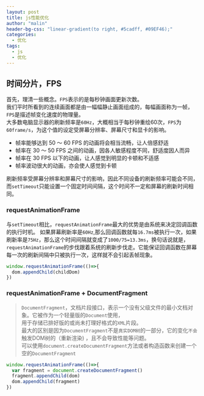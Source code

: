 ```yaml
---
layout: post
title: js性能优化
author: "malin"
header-bg-css: "linear-gradient(to right, #5cadff, #09EF46);"
categories:
  - 优化
tags:
  - js
  - 优化
---
```


## 时间分片，FPS

首先，理清一些概念。`FPS`表示的是每秒钟画面更新次数。  
我们平时所看到的连续画面都是由一幅幅静止画面组成的，每幅画面称为一帧，`FPS`是描述帧变化速度的物理量。  
大多数电脑显示器的刷新频率是`60Hz`，大概相当于每秒钟重绘60次，`FPS`为`60frame/s`，为这个值的设定受屏幕分辨率、屏幕尺寸和显卡的影响。  

- 帧率能够达到 50 ～ 60 FPS 的动画将会相当流畅，让人倍感舒适
- 帧率在 30 ～ 50 FPS 之间的动画，因各人敏感程度不同，舒适度因人而异
- 帧率在 30 FPS 以下的动画，让人感觉到明显的卡顿和不适感
- 帧率波动很大的动画，亦会使人感觉到卡顿

刷新频率受屏幕分辨率和屏幕尺寸的影响，因此不同设备的刷新频率可能会不同，而`setTimeout`只能设置一个固定时间间隔，这个时间不一定和屏幕的刷新时间相同。

<!--more-->
### requestAnimationFrame

与`setTimeout`相比，`requestAnimationFrame`最大的优势是由系统来决定回调函数的执行时机。
如果屏幕刷新率是`60Hz`,那么回调函数就每`16.7ms`被执行一次，如果刷新率是`75Hz`，那么这个时间间隔就变成了`1000/75=13.3ms`，换句话说就是，  `requestAnimationFrame`的步伐跟着系统的刷新步伐走。它能保证回调函数在屏幕每一次的刷新间隔中只被执行一次，这样就不会引起丢帧现象。

```js
window.requestAnimationFrame(()=>{
  dom.appendChild(childDom)
})
```

### requestAnimationFrame + DocumentFragment

> `DocumentFragment`，文档片段接口，表示一个没有父级文件的最小文档对象。它被作为一个轻量版的`Document`使用，  
> 用于存储已排好版的或尚未打理好格式的`XML`片段。  
> 最大的区别是因为`DocumentFragment`不是`真实DOM树`的一部分，它的变化`不会`触发DOM树的（重新渲染) ，且不会导致性能等问题。  
> 可以使用`document.createDocumentFragment`方法或者构造函数来创建一个空的`DocumentFragment`  

```js
window.requestAnimationFrame(()=>{
  var fragment = document.createDocumentFragment()
  fragment.appendChild(dom)
  dom.appendChild(fragment)
})
```